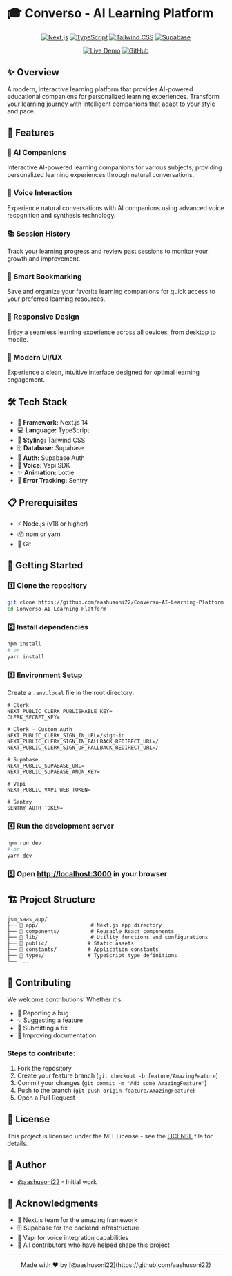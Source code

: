 # 🎓 Converso - AI Learning Platform

<div align="center">

[![Next.js](https://img.shields.io/badge/Next.js-15-black?style=for-the-badge&logo=next.js)](https://nextjs.org)
[![TypeScript](https://img.shields.io/badge/TypeScript-5-blue?style=for-the-badge&logo=typescript)](https://www.typescriptlang.org)
[![Tailwind CSS](https://img.shields.io/badge/Tailwind_CSS-4-38B2AC?style=for-the-badge&logo=tailwind-css)](https://tailwindcss.com)
[![Supabase](https://img.shields.io/badge/Supabase-2-3ECF8E?style=for-the-badge&logo=supabase)](https://supabase.com)

[![Live Demo](https://img.shields.io/badge/Live_Demo-FF5722?style=for-the-badge&logo=vercel)](https://converso-livid.vercel.app)
[![GitHub](https://img.shields.io/badge/GitHub-aashusoni22-181717?style=for-the-badge&logo=github)](https://github.com/aashusoni22)

</div>

## ✨ Overview

A modern, interactive learning platform that provides AI-powered educational companions for personalized learning experiences. Transform your learning journey with intelligent companions that adapt to your style and pace.

## 🌟 Features

### 🧠 AI Companions

Interactive AI-powered learning companions for various subjects, providing personalized learning experiences through natural conversations.

### 🎤 Voice Interaction

Experience natural conversations with AI companions using advanced voice recognition and synthesis technology.

### 📚 Session History

Track your learning progress and review past sessions to monitor your growth and improvement.

### 🔖 Smart Bookmarking

Save and organize your favorite learning companions for quick access to your preferred learning resources.

### 📱 Responsive Design

Enjoy a seamless learning experience across all devices, from desktop to mobile.

### 🎨 Modern UI/UX

Experience a clean, intuitive interface designed for optimal learning engagement.

## 🛠️ Tech Stack

- 🚀 **Framework:** Next.js 14
- 💻 **Language:** TypeScript
- 🎨 **Styling:** Tailwind CSS
- 🗄️ **Database:** Supabase
- 🔐 **Auth:** Supabase Auth
- 🎤 **Voice:** Vapi SDK
- ✨ **Animation:** Lottie
- 🐛 **Error Tracking:** Sentry

## 📋 Prerequisites

- ⚡ Node.js (v18 or higher)
- 📦 npm or yarn
- 🔧 Git

## 🚀 Getting Started

### 1️⃣ Clone the repository

```bash
git clone https://github.com/aashusoni22/Converso-AI-Learning-Platform.git
cd Converso-AI-Learning-Platform
```

### 2️⃣ Install dependencies

```bash
npm install
# or
yarn install
```

### 3️⃣ Environment Setup

Create a `.env.local` file in the root directory:

```env
# Clerk
NEXT_PUBLIC_CLERK_PUBLISHABLE_KEY=
CLERK_SECRET_KEY=

# Clerk - Custom Auth
NEXT_PUBLIC_CLERK_SIGN_IN_URL=/sign-in
NEXT_PUBLIC_CLERK_SIGN_IN_FALLBACK_REDIRECT_URL=/
NEXT_PUBLIC_CLERK_SIGN_UP_FALLBACK_REDIRECT_URL=/

# Supabase
NEXT_PUBLIC_SUPABASE_URL=
NEXT_PUBLIC_SUPABASE_ANON_KEY=

# Vapi
NEXT_PUBLIC_VAPI_WEB_TOKEN=

# Sentry
SENTRY_AUTH_TOKEN=
```

### 4️⃣ Run the development server

```bash
npm run dev
# or
yarn dev
```

### 5️⃣ Open [http://localhost:3000](http://localhost:3000) in your browser

## 🏗️ Project Structure

```
jsm_saas_app/
├── 📁 app/                 # Next.js app directory
├── 📁 components/          # Reusable React components
├── 📁 lib/                 # Utility functions and configurations
├── 📁 public/             # Static assets
├── 📁 constants/          # Application constants
├── 📁 types/              # TypeScript type definitions
└── ...
```

## 🤝 Contributing

We welcome contributions! Whether it's:

- 🐛 Reporting a bug
- 💡 Suggesting a feature
- 🔧 Submitting a fix
- 📝 Improving documentation

### Steps to contribute:

1. Fork the repository
2. Create your feature branch (`git checkout -b feature/AmazingFeature`)
3. Commit your changes (`git commit -m 'Add some AmazingFeature'`)
4. Push to the branch (`git push origin feature/AmazingFeature`)
5. Open a Pull Request

## 📝 License

This project is licensed under the MIT License - see the [LICENSE](LICENSE) file for details.

## 👥 Author

- [@aashusoni22](https://github.com/aashusoni22) - Initial work

## 🙏 Acknowledgments

- 🚀 Next.js team for the amazing framework
- 🗄️ Supabase for the backend infrastructure
- 🎤 Vapi for voice integration capabilities
- 👥 All contributors who have helped shape this project

---

<div align="center">
Made with ❤️ by [@aashusoni22](https://github.com/aashusoni22)
</div>
